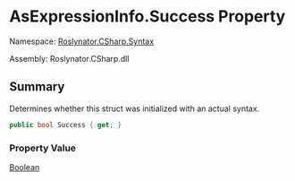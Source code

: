 # AsExpressionInfo\.Success Property

Namespace: [Roslynator.CSharp.Syntax](../../README.md)

Assembly: Roslynator\.CSharp\.dll

## Summary

Determines whether this struct was initialized with an actual syntax\.

```csharp
public bool Success { get; }
```

### Property Value

[Boolean](https://docs.microsoft.com/en-us/dotnet/api/system.boolean)

